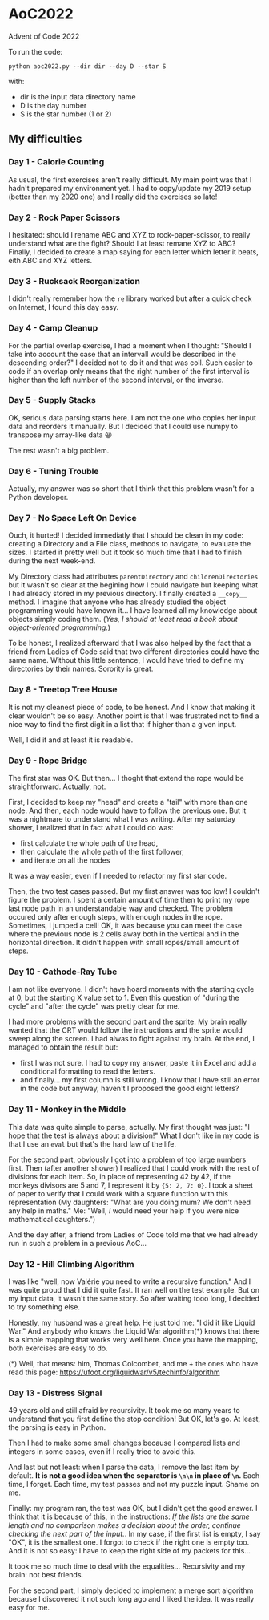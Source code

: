 # AoC2022
Advent of Code 2022

To run the code:

```
python aoc2022.py --dir dir --day D --star S
```
with:

- dir is the input data directory name
- D is the day number
- S is the star number (1 or 2)

## My difficulties

### Day 1 - Calorie Counting

As usual, the first exercises aren't really difficult. My main point was that I hadn't prepared my environment yet.
I had to copy/update my 2019 setup (better than my 2020 one) and I really did the exercises so late!

### Day 2 - Rock Paper Scissors

I hesitated: should I rename ABC and XYZ to rock-paper-scissor, to really understand what are the fight? 
Should I at least remane XYZ to ABC?
Finally, I decided to create a map saying for each letter which letter it beats, eith ABC and XYZ letters.

### Day 3 - Rucksack Reorganization

I didn't really remember how the `re` library worked but after a quick check on Internet, I found this day easy.

### Day 4 - Camp Cleanup

For the partial overlap exercise, I had a moment when I thought: "Should I take into account the case that an intervall
would be described in the descending order?"
I decided not to do it and that was coll. Such easier to code if an overlap only means that the right number of the 
first interval is higher than the left number of the second interval, or the inverse.

### Day 5 - Supply Stacks

OK, serious data parsing starts here. I am not the one who copies her input data and reorders it manually. But I decided
that I could use numpy to transpose my array-like data :laughing:

The rest wasn't a big problem.

### Day 6 - Tuning Trouble

Actually, my answer was so short that I think that this problem wasn't for a Python developer.

### Day 7 - No Space Left On Device

Ouch, it hurted! I decided immediatly that I should be clean in my code: creating a Directory and a File class, methods
to navigate, to evaluate the sizes. I started it pretty well but it took so much time that I had to finish during the 
next week-end.

My Directory class had attributes `parentDirectory` and `childrenDirectories` but it wasn't so clear at the begining 
how I could navigate but keeping what I had already stored in my previous directory. 
I finally created a `__copy__` method. I imagine that anyone who has already studied the object programming would have
known it... I have learned all my knowledge about objects simply coding them. 
(_Yes, I should at least read a book about object-oriented programming._)

To be honest, I realized afterward that I was also helped by the fact that a friend from Ladies of Code said that two 
different directories could have the same name. Without this little sentence, I would have tried to define my 
directories by their names. Sorority is great.

### Day 8 - Treetop Tree House

It is not my cleanest piece of code, to be honest. And I know that making it clear wouldn't be so easy. 
Another point is that I was frustrated not to find a nice way to find the first digit in a list that if higher than a 
given input.

Well, I did it and at least it is readable.

### Day 9 - Rope Bridge

The first star was OK. But then... I thoght that extend the rope would be straightforward. Actually, not.

First, I decided to keep my "head" and create a "tail" with more than one node. And then, each node would have to 
follow the previous one. But it was a nightmare to understand what I was writing.
After my saturday shower, I realized that in fact what I could do was:
- first calculate the whole path of the head,
- then calculate the whole path of the first follower,
- and iterate on all the nodes

It was a way easier, even if I needed to refactor my first star code.

Then, the two test cases passed. But my first answer was too low! I couldn't figure the problem. I spent a certain 
amount of time then to print my rope last node path in an understandable way and checked. The problem occured only after
enough steps, with enough nodes in the rope. Sometimes, I jumped a cell! OK, it was because you can meet the case where
the previous node is 2 cells away both in the vertical and in the horizontal direction. It didn't happen with small 
ropes/small amount of steps.

### Day 10 - Cathode-Ray Tube

I am not like everyone. I didn't have hoard moments with the starting cycle at 0, but the starting X value set to 1. 
Even this question of "during the cycle" and "after the cycle" was pretty clear for me.

I had more problems with the second part and the sprite. My brain really wanted that the CRT would follow the 
instructions and the sprite would sweep along the screen. I had alwas to fight against my brain. At the end, I managed 
to obtain the result but:
- first I was not sure. I had to copy my answer, paste it in Excel and add a conditional formatting to read the letters.
- and finally... my first column is still wrong. I know that I have still an error in the code but anyway, haven't I 
proposed the good eight letters?

### Day 11 - Monkey in the Middle

This data was quite simple to parse, actually. 
My first thought was just: "I hope that the test is always about a division!"
What I don't like in my code is that I use an `eval` but that's the hard law of the life.

For the second part, obviously I got into a problem of too large numbers first. Then (after another shower) I realized 
that I could work with the rest of divisions for each item. So, in place of representing 42 by 42, if the monkeys 
divisors are 5 and 7, I represent it by `{5: 2, 7: 0}`. I took a sheet of paper to verify that I could work with a 
square function with this representation 
(My daughters: "What are you doing mum? We don't need any help in maths." Me: "Well, _I_ would need your help if you 
were nice mathematical daughters.")

And the day after, a friend from Ladies of Code told me that we had already run in such a problem in a previous AoC...

### Day 12 - Hill Climbing Algorithm

I was like "well, now Valérie you need to write a recursive function." And I was quite proud that I did it quite fast.
It ran well on the test example. But on my input data, it wasn't the same story. So after waiting tooo long, I decided 
to try something else.

Honestly, my husband was a great help. He just told me: "I did it like Liquid War." And anybody who knows the Liquid 
War algorithm(*) knows that there is a simple mapping that works very well here. 
Once you have the mapping, both exercises are easy to do.

(*) Well, that means: him, Thomas Colcombet, and me + the ones who have read this page: 
https://ufoot.org/liquidwar/v5/techinfo/algorithm

### Day 13 - Distress Signal

49 years old and still afraid by recursivity. It took me so many years to understand that you first define the stop
condition! But OK, let's go. At least, the parsing is easy in Python.

Then I had to make some small changes because I compared lists and integers in some cases, even if I really tried to
avoid this.

And last but not least: when I parse the data, I remove the last item by default. **It is not a good idea when the
separator is `\n\n` in place of `\n`.** Each time, I forget. Each time, my test passes and not my puzzle input.
Shame on me.

Finally: my program ran, the test was OK, but I didn't get the good answer. I think that it is because of this, in the
instructions: _If the lists are the same length and no comparison makes a decision about the order, continue checking
the next part of the input._. In my case, if the first list is empty, I say "OK", it is the smallest one. I forgot to
check if the right one is empty too. And it is not so easy: I have to keep the right side of my packets for this...

It took me so much time to deal with the equalities... Recursivity and my brain: not best friends.

For the second part, I simply decided to implement a merge sort algorithm because I discovered it not such long ago and
I liked the idea. It was really easy for me.